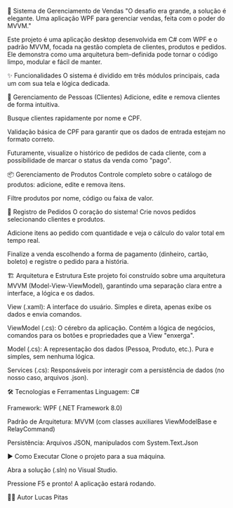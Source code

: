 🚀 Sistema de Gerenciamento de Vendas
"O desafio era grande, a solução é elegante. Uma aplicação WPF para gerenciar vendas, feita com o poder do MVVM."

Este projeto é uma aplicação desktop desenvolvida em C# com WPF e o padrão MVVM, focada na gestão completa de clientes, produtos e pedidos. Ele demonstra como uma arquitetura bem-definida pode tornar o código limpo, modular e fácil de manter.

✨ Funcionalidades
O sistema é dividido em três módulos principais, cada um com sua tela e lógica dedicada.

👤 Gerenciamento de Pessoas (Clientes)
Adicione, edite e remova clientes de forma intuitiva.

Busque clientes rapidamente por nome e CPF.

Validação básica de CPF para garantir que os dados de entrada estejam no formato correto.

Futuramente, visualize o histórico de pedidos de cada cliente, com a possibilidade de marcar o status da venda como "pago".

📦 Gerenciamento de Produtos
Controle completo sobre o catálogo de produtos: adicione, edite e remova itens.

Filtre produtos por nome, código ou faixa de valor.

🛒 Registro de Pedidos
O coração do sistema! Crie novos pedidos selecionando clientes e produtos.

Adicione itens ao pedido com quantidade e veja o cálculo do valor total em tempo real.

Finalize a venda escolhendo a forma de pagamento (dinheiro, cartão, boleto) e registre o pedido para a história.

🏗️ Arquitetura e Estrutura
Este projeto foi construído sobre uma arquitetura MVVM (Model-View-ViewModel), garantindo uma separação clara entre a interface, a lógica e os dados.

View (.xaml): A interface do usuário. Simples e direta, apenas exibe os dados e envia comandos.

ViewModel (.cs): O cérebro da aplicação. Contém a lógica de negócios, comandos para os botões e propriedades que a View "enxerga".

Model (.cs): A representação dos dados (Pessoa, Produto, etc.). Pura e simples, sem nenhuma lógica.

Services (.cs): Responsáveis por interagir com a persistência de dados (no nosso caso, arquivos .json).

🛠️ Tecnologias e Ferramentas
Linguagem: C#

Framework: WPF (.NET Framework 8.0)

Padrão de Arquitetura: MVVM (com classes auxiliares ViewModelBase e RelayCommand)

Persistência: Arquivos JSON, manipulados com System.Text.Json

▶️ Como Executar
Clone o projeto para a sua máquina.

Abra a solução (.sln) no Visual Studio.

Pressione F5 e pronto! A aplicação estará rodando.

🙋‍♂️ Autor
Lucas Pitas
